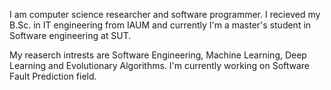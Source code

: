I am computer science researcher and software programmer. I recieved my B.Sc. in IT engineering from IAUM and currently I'm a master's student in Software engineering at SUT.

My reaserch intrests are Software Engineering, Machine Learning, Deep Learning and Evolutionary Algorithms.
I'm currently working on Software Fault Prediction field.



<!---
alirezaio1/alirezaio1 is a ✨ special ✨ repository because its `README.md` (this file) appears on your GitHub profile.
You can click the Preview link to take a look at your changes.
--->
